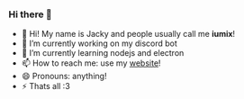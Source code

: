 ### Hi there 👋

- 👻 Hi! My name is Jacky and people usually call me **iumix**!
- 🔭 I’m currently working on my discord bot
- 🌱 I’m currently learning nodejs and electron
- 📫 How to reach me: use my [website](http://iumix.me)!
- 😄 Pronouns: anything!
- ⚡ Thats all :3
